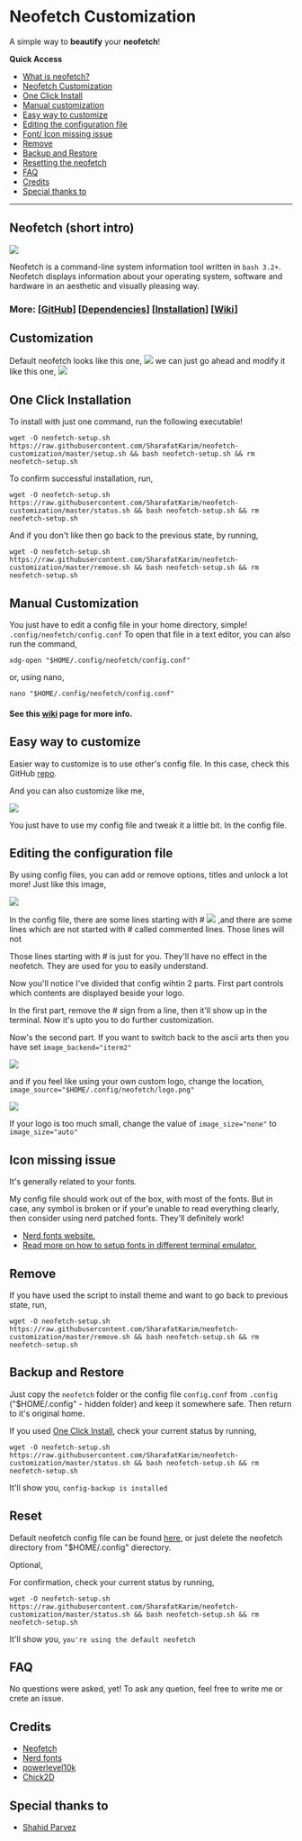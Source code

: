 # Neofetch Customization

A simple way to **beautify** your **neofetch**!

**Quick Access**

- [What is neofetch?](#neofetch-short)
- [Neofetch Customization](#customization)
- [One Click Install](#one-click-installation)
- [Manual customization](#manual-customization)
- [Easy way to customize](#easy-way-to-customize)
- [Editing the configuration file](#editing-the-configuration-file)
- [Font/ Icon missing issue](#icon-missing-issue)
- [Remove](#remove)
- [Backup and Restore](#backup-and-restore)
- [Resetting the neofetch](#reset)
- [FAQ](#faq)
- [Credits](#credits)
- [Special thanks to](#special-thanks-to)

---

## Neofetch (short intro)

![](https://camo.githubusercontent.com/14691b6ee91d014a673172118021f8a0707d633266ac96ae739d7298f3e8bbd4/68747470733a2f2f692e696d6775722e636f6d2f5a51493245597a2e706e67)

Neofetch is a command-line system information tool written in `bash 3.2+`. Neofetch displays information about your operating system, software and hardware in an aesthetic and visually pleasing way.

### More: [[GitHub](https://github.com/dylanaraps/neofetch)] \[[Dependencies](https://github.com/dylanaraps/neofetch/wiki/Dependencies)\] \[[Installation](https://github.com/dylanaraps/neofetch/wiki/Installation)\] \[[Wiki](https://github.com/dylanaraps/neofetch/wiki)\]

## Customization


Default neofetch looks like this one,
![](https://camo.githubusercontent.com/857a5a0ccfa464dfcfd195902677aa3cb87a1f430a5f8a49574715c3263b72be/68747470733a2f2f692e696d6775722e636f6d2f6c55726b51424e2e706e67)
we can just go ahead and modify it like this one,
![](https://camo.githubusercontent.com/a4b5f48a47a9743c8249bf3253f2b3ad73353ec57272f0e4a131d39185162ebb/68747470733a2f2f63646e2e646973636f72646170702e636f6d2f6174746163686d656e74732f3633353632353932353734383435373438322f3836343430363831383534353836303635392f756e6b6e6f776e2e706e67)

## One Click Installation

To install with just one command, run the following executable!

```
wget -O neofetch-setup.sh https://raw.githubusercontent.com/SharafatKarim/neofetch-customization/master/setup.sh && bash neofetch-setup.sh && rm neofetch-setup.sh
```
To confirm successful installation, run,
```
wget -O neofetch-setup.sh https://raw.githubusercontent.com/SharafatKarim/neofetch-customization/master/status.sh && bash neofetch-setup.sh && rm neofetch-setup.sh
```
And if you don't like then go back to the previous state, by running,
```
wget -O neofetch-setup.sh https://raw.githubusercontent.com/SharafatKarim/neofetch-customization/master/remove.sh && bash neofetch-setup.sh && rm neofetch-setup.sh
```
## Manual Customization


You just have to edit a config file in your home directory, simple!
`.config/neofetch/config.conf`
To open that file in a text editor, you can also run the command,

```
xdg-open "$HOME/.config/neofetch/config.conf"

```
or, using nano,
```
nano "$HOME/.config/neofetch/config.conf"

```
#### See this [wiki](https://github.com/dylanaraps/neofetch/wiki/Customizing-Info) page for more info.

## Easy way to customize


Easier way to customize is to use other's config file. In this case, check this GitHub [repo](https://github.com/Chick2D/neofetch-themes).

And you can also customize like me,

<img src="preview/1.png">

You just have to use my config file and tweak it a little bit.
In the config file.

## Editing the configuration file

By using config files, you can add or remove options, titles and unlock a lot more! Just like this image,

<img src="preview/2.png">

In the config file, there are some lines starting with #
<img src="screen/cmt1.png">
,and there are some lines which are not started with # called commented lines. Those lines will not

Those lines starting with # is just for you. They'll have no effect in the neofetch. They are used for you to easily understand.

Now you'll notice I've divided that config wihtin 2 parts. First part controls which contents are displayed beside your logo.

In the first part, remove the # sign from a line, then it'll show up in the terminal. Now it's upto you to do further customization.

Now's the second part. If you want to switch back to the ascii arts then you have set
`image_backend="iterm2"`

<img src="screen/img1.png">

and if you feel like using your own custom logo, change the location, `image_source="$HOME/.config/neofetch/logo.png"`

<img src="screen/img2.png">

If your logo is too much small, change the value of `image_size="none"` to `image_size="auto"`

## Icon missing issue


It's generally related to your fonts.

My config file should work out of the box, with most of the fonts. But in case, any symbol is broken or if your'e unable to read everything clearly, then consider using nerd patched fonts. They'll definitely work!

- [Nerd fonts website.](https://www.nerdfonts.com/)
- [Read more on how to setup fonts in different terminal emulator.](https://github.com/romkatv/powerlevel10k#fonts)

## Remove

If you have used the script to install theme and want to go back to previous state, run, 
```
wget -O neofetch-setup.sh https://raw.githubusercontent.com/SharafatKarim/neofetch-customization/master/remove.sh && bash neofetch-setup.sh && rm neofetch-setup.sh
```

## Backup and Restore

Just copy the `neofetch` folder or the config file `config.conf` from `.config` ("$HOME/.config" - hidden folder) and keep it somewhere safe. Then return to it's original home.


If you used [One Click Install](#one-click-installation), check your current status by running,
```
wget -O neofetch-setup.sh https://raw.githubusercontent.com/SharafatKarim/neofetch-customization/master/status.sh && bash neofetch-setup.sh && rm neofetch-setup.sh
```
It'll show you, `config-backup is installed`

## Reset


Default neofetch config file can be found [here](https://github.com/dylanaraps/neofetch/wiki/Config-File), or just delete the neofetch directory from "$HOME/.config" dierectory.

Optional,

For confirmation, check your current status by running,
```
wget -O neofetch-setup.sh https://raw.githubusercontent.com/SharafatKarim/neofetch-customization/master/status.sh && bash neofetch-setup.sh && rm neofetch-setup.sh
```
It'll show you, 
`you're using the default neofetch`

## FAQ


No questions were asked, yet! To ask any quetion, feel free to write me or crete an issue.

## Credits

- [Neofetch](https://github.com/dylanaraps/neofetch)
- [Nerd fonts](https://www.nerdfonts.com/)
- [powerlevel10k](https://github.com/romkatv/powerlevel10k)
- [Chick2D](https://github.com/Chick2D/neofetch-themes)

## Special thanks to

- [Shahid Parvez](https://mrsnailo.github.io/)
